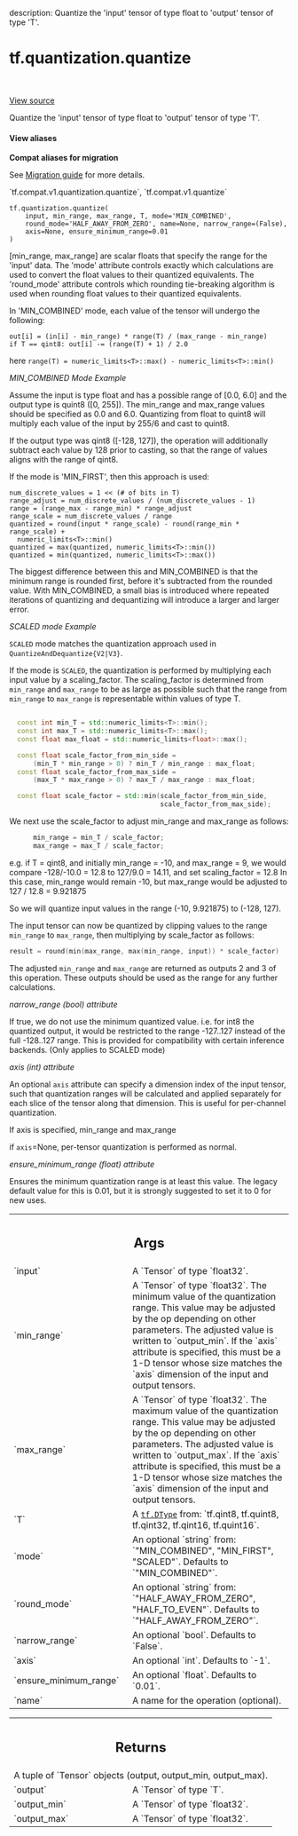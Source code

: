 description: Quantize the 'input' tensor of type float to 'output' tensor of type 'T'.

<div itemscope itemtype="http://developers.google.com/ReferenceObject">
<meta itemprop="name" content="tf.quantization.quantize" />
<meta itemprop="path" content="Stable" />
</div>

# tf.quantization.quantize

<!-- Insert buttons and diff -->

<table class="tfo-notebook-buttons tfo-api nocontent" align="left">

</table>

<a target="_blank" href="/code/stable/tensorflow/python/ops/array_ops.py">View source</a>



Quantize the 'input' tensor of type float to 'output' tensor of type 'T'.

<section class="expandable">
  <h4 class="showalways">View aliases</h4>
  <p>
<b>Compat aliases for migration</b>
<p>See
<a href="https://www.tensorflow.org/guide/migrate">Migration guide</a> for
more details.</p>
<p>`tf.compat.v1.quantization.quantize`, `tf.compat.v1.quantize`</p>
</p>
</section>

<pre class="devsite-click-to-copy prettyprint lang-py tfo-signature-link">
<code>tf.quantization.quantize(
    input, min_range, max_range, T, mode=&#x27;MIN_COMBINED&#x27;,
    round_mode=&#x27;HALF_AWAY_FROM_ZERO&#x27;, name=None, narrow_range=(False),
    axis=None, ensure_minimum_range=0.01
)
</code></pre>



<!-- Placeholder for "Used in" -->

[min_range, max_range] are scalar floats that specify the range for
the 'input' data. The 'mode' attribute controls exactly which calculations are
used to convert the float values to their quantized equivalents.  The
'round_mode' attribute controls which rounding tie-breaking algorithm is used
when rounding float values to their quantized equivalents.

In 'MIN_COMBINED' mode, each value of the tensor will undergo the following:

```
out[i] = (in[i] - min_range) * range(T) / (max_range - min_range)
if T == qint8: out[i] -= (range(T) + 1) / 2.0
```

here `range(T) = numeric_limits<T>::max() - numeric_limits<T>::min()`

*MIN_COMBINED Mode Example*

Assume the input is type float and has a possible range of [0.0, 6.0] and the
output type is quint8 ([0, 255]). The min_range and max_range values should be
specified as 0.0 and 6.0. Quantizing from float to quint8 will multiply each
value of the input by 255/6 and cast to quint8.

If the output type was qint8 ([-128, 127]), the operation will additionally
subtract each value by 128 prior to casting, so that the range of values aligns
with the range of qint8.

If the mode is 'MIN_FIRST', then this approach is used:

```
num_discrete_values = 1 << (# of bits in T)
range_adjust = num_discrete_values / (num_discrete_values - 1)
range = (range_max - range_min) * range_adjust
range_scale = num_discrete_values / range
quantized = round(input * range_scale) - round(range_min * range_scale) +
  numeric_limits<T>::min()
quantized = max(quantized, numeric_limits<T>::min())
quantized = min(quantized, numeric_limits<T>::max())
```

The biggest difference between this and MIN_COMBINED is that the minimum range
is rounded first, before it's subtracted from the rounded value. With
MIN_COMBINED, a small bias is introduced where repeated iterations of quantizing
and dequantizing will introduce a larger and larger error.

*SCALED mode Example*

`SCALED` mode matches the quantization approach used in
`QuantizeAndDequantize{V2|V3}`.

If the mode is `SCALED`, the quantization is performed by multiplying each
input value by a scaling_factor.
The scaling_factor is determined from `min_range` and `max_range` to be as large
as possible such that the range from `min_range` to `max_range` is representable
within values of type T.

```c++

  const int min_T = std::numeric_limits<T>::min();
  const int max_T = std::numeric_limits<T>::max();
  const float max_float = std::numeric_limits<float>::max();

  const float scale_factor_from_min_side =
      (min_T * min_range > 0) ? min_T / min_range : max_float;
  const float scale_factor_from_max_side =
      (max_T * max_range > 0) ? max_T / max_range : max_float;

  const float scale_factor = std::min(scale_factor_from_min_side,
                                      scale_factor_from_max_side);
```

We next use the scale_factor to adjust min_range and max_range as follows:

```c++
      min_range = min_T / scale_factor;
      max_range = max_T / scale_factor;
```


e.g. if T = qint8, and initially min_range = -10, and max_range = 9, we would
compare -128/-10.0 = 12.8 to 127/9.0 = 14.11, and set scaling_factor = 12.8
In this case, min_range would remain -10, but max_range would be adjusted to
127 / 12.8 = 9.921875

So we will quantize input values in the range (-10, 9.921875) to (-128, 127).

The input tensor can now be quantized by clipping values to the range
`min_range` to `max_range`, then multiplying by scale_factor as follows:

```c++
result = round(min(max_range, max(min_range, input)) * scale_factor)
```

The adjusted `min_range` and `max_range` are returned as outputs 2 and 3 of
this operation. These outputs should be used as the range for any further
calculations.


*narrow_range (bool) attribute*

If true, we do not use the minimum quantized value.
i.e. for int8 the quantized output, it would be restricted to the range
-127..127 instead of the full -128..127 range.
This is provided for compatibility with certain inference backends.
(Only applies to SCALED mode)


*axis (int) attribute*

An optional `axis` attribute can specify a dimension index of the input tensor,
such that quantization ranges will be calculated and applied separately for each
slice of the tensor along that dimension. This is useful for per-channel
quantization.

If axis is specified, min_range and max_range

if `axis`=None, per-tensor quantization is performed as normal.


*ensure_minimum_range (float) attribute*

Ensures the minimum quantization range is at least this value.
The legacy default value for this is 0.01, but it is strongly suggested to
set it to 0 for new uses.

<!-- Tabular view -->
 <table class="responsive fixed orange">
<colgroup><col width="214px"><col></colgroup>
<tr><th colspan="2"><h2 class="add-link">Args</h2></th></tr>

<tr>
<td>
`input`
</td>
<td>
A `Tensor` of type `float32`.
</td>
</tr><tr>
<td>
`min_range`
</td>
<td>
A `Tensor` of type `float32`.
The minimum value of the quantization range. This value may be adjusted by the
op depending on other parameters. The adjusted value is written to `output_min`.
If the `axis` attribute is specified, this must be a 1-D tensor whose size
matches the `axis` dimension of the input and output tensors.
</td>
</tr><tr>
<td>
`max_range`
</td>
<td>
A `Tensor` of type `float32`.
The maximum value of the quantization range. This value may be adjusted by the
op depending on other parameters. The adjusted value is written to `output_max`.
If the `axis` attribute is specified, this must be a 1-D tensor whose size
matches the `axis` dimension of the input and output tensors.
</td>
</tr><tr>
<td>
`T`
</td>
<td>
A <a href="../../tf/dtypes/DType.md"><code>tf.DType</code></a> from: `tf.qint8, tf.quint8, tf.qint32, tf.qint16, tf.quint16`.
</td>
</tr><tr>
<td>
`mode`
</td>
<td>
An optional `string` from: `"MIN_COMBINED", "MIN_FIRST", "SCALED"`. Defaults to `"MIN_COMBINED"`.
</td>
</tr><tr>
<td>
`round_mode`
</td>
<td>
An optional `string` from: `"HALF_AWAY_FROM_ZERO", "HALF_TO_EVEN"`. Defaults to `"HALF_AWAY_FROM_ZERO"`.
</td>
</tr><tr>
<td>
`narrow_range`
</td>
<td>
An optional `bool`. Defaults to `False`.
</td>
</tr><tr>
<td>
`axis`
</td>
<td>
An optional `int`. Defaults to `-1`.
</td>
</tr><tr>
<td>
`ensure_minimum_range`
</td>
<td>
An optional `float`. Defaults to `0.01`.
</td>
</tr><tr>
<td>
`name`
</td>
<td>
A name for the operation (optional).
</td>
</tr>
</table>



<!-- Tabular view -->
 <table class="responsive fixed orange">
<colgroup><col width="214px"><col></colgroup>
<tr><th colspan="2"><h2 class="add-link">Returns</h2></th></tr>
<tr class="alt">
<td colspan="2">
A tuple of `Tensor` objects (output, output_min, output_max).
</td>
</tr>
<tr>
<td>
`output`
</td>
<td>
A `Tensor` of type `T`.
</td>
</tr><tr>
<td>
`output_min`
</td>
<td>
A `Tensor` of type `float32`.
</td>
</tr><tr>
<td>
`output_max`
</td>
<td>
A `Tensor` of type `float32`.
</td>
</tr>
</table>

